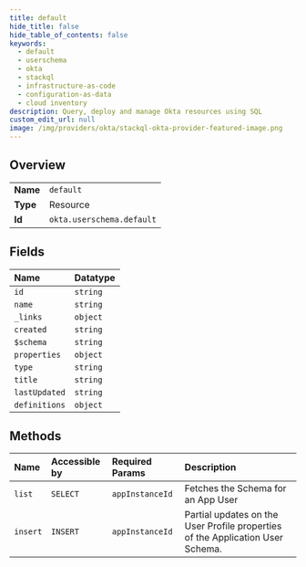 ```yaml
---
title: default
hide_title: false
hide_table_of_contents: false
keywords:
  - default
  - userschema
  - okta    
  - stackql
  - infrastructure-as-code
  - configuration-as-data
  - cloud inventory
description: Query, deploy and manage Okta resources using SQL
custom_edit_url: null
image: /img/providers/okta/stackql-okta-provider-featured-image.png
---
```

  
    

## Overview
<table><tbody>
<tr><td><b>Name</b></td><td><code>default</code></td></tr>
<tr><td><b>Type</b></td><td>Resource</td></tr>
<tr><td><b>Id</b></td><td><code>okta.userschema.default</code></td></tr>
</tbody></table>

## Fields
| Name | Datatype |
|:-----|:---------|
| `id` | `string` |
| `name` | `string` |
| `_links` | `object` |
| `created` | `string` |
| `$schema` | `string` |
| `properties` | `object` |
| `type` | `string` |
| `title` | `string` |
| `lastUpdated` | `string` |
| `definitions` | `object` |
## Methods
| Name | Accessible by | Required Params | Description |
|:-----|:--------------|:----------------|:------------|
| `list` | `SELECT` | `appInstanceId` | Fetches the Schema for an App User |
| `insert` | `INSERT` | `appInstanceId` | Partial updates on the User Profile properties of the Application User Schema. |

